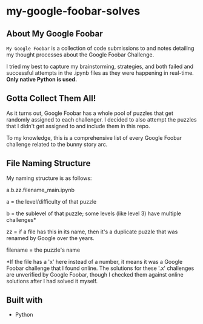 # my-google-foobar-solves

## About My Google Foobar

`My Google Foobar` is a collection of code submissions to and notes detailing my thought processes about the Google Foobar Challenge.

I tried my best to capture my brainstorming, strategies, and both failed and successful attempts in the .ipynb files as they were happening in real-time. **Only native Python is used.**

## Gotta Collect Them All!
As it turns out, Google Foobar has a whole pool of puzzles that get randomly assigned to each challenger. I decided to also attempt the puzzles that I didn't get assigned to and include them in this repo.

To my knowledge, this is a comprehensive list of every Google Foobar challenge related to the bunny story arc.

## File Naming Structure
My naming structure is as follows:

a.b.zz.filename_main.ipynb

a = the level/difficulty of that puzzle

b = the sublevel of that puzzle; some levels (like level 3) have multiple challenges*

zz = if a file has this in its name, then it's a duplicate puzzle that was renamed by Google over the years.

filename = the puzzle's name

*If the file has a 'x' here instead of a number, it means it was a Google Foobar challenge that I found online. The solutions for these '.x' challenges are unverified by Google Foobar, though I checked them against online solutions after I had solved it myself.

## Built with
- Python
